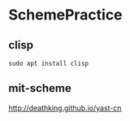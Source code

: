 # SchemePractice

## clisp

```
sudo apt install clisp
```

## mit-scheme

http://deathking.github.io/yast-cn

